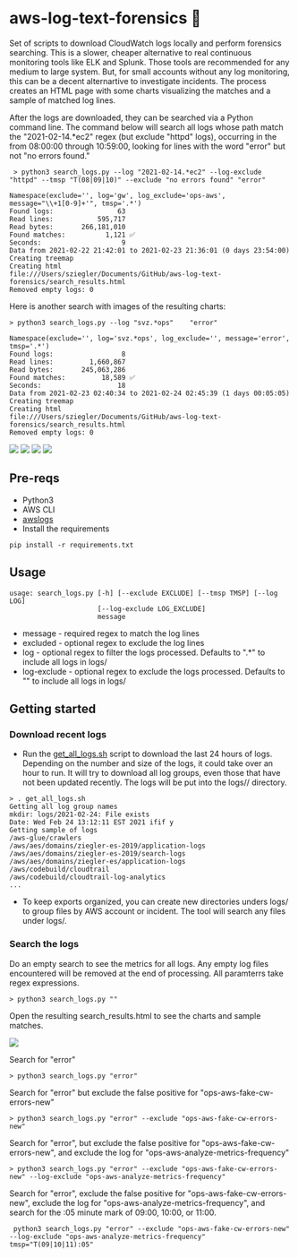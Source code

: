 # aws-log-text-forensics 🔎

Set of scripts to download CloudWatch logs locally and perform forensics searching. This is a slower, cheaper alternative to real continuous monitoring tools like ELK and Splunk. Those tools are recommended for any medium to large system. But, for small accounts without any log monitoring, this can be a decent alternartive to investigate incidents. The process creates an HTML page with some charts visualizing the matches and a sample of matched log lines.

After the logs are downloaded, they can be searched via a Python command line. The command below will search all logs whose path match the "2021-02-14.*ec2" regex (but exclude "httpd" logs), occurring in the from 08:00:00 through 10:59:00, looking for lines with the word "error" but not "no errors found."

```
 > python3 search_logs.py --log "2021-02-14.*ec2" --log-exclude "httpd" --tmsp "T(08|09|10)" --exclude "no errors found" "error"

Namespace(exclude='', log='gw', log_exclude='ops-aws', message="\\+1[0-9]+'", tmsp='.*')
Found logs:                63
Read lines:           595,717
Read bytes:       266,181,010
Found matches:          1,121 ✅
Seconds:                    9
Data from 2021-02-22 21:42:01 to 2021-02-23 21:36:01 (0 days 23:54:00)
Creating treemap
Creating html
file:///Users/sziegler/Documents/GitHub/aws-log-text-forensics/search_results.html
Removed empty logs: 0
```

Here is another search with images of the resulting charts:
```
> python3 search_logs.py --log "svz.*ops"    "error"

Namespace(exclude='', log='svz.*ops', log_exclude='', message='error', tmsp='.*')
Found logs:                 8
Read lines:         1,660,867
Read bytes:       245,063,286
Found matches:         18,589 ✅
Seconds:                   18
Data from 2021-02-23 02:40:34 to 2021-02-24 02:45:39 (1 days 00:05:05)
Creating treemap
Creating html
file:///Users/sziegler/Documents/GitHub/aws-log-text-forensics/search_results.html
Removed empty logs: 0
```

![](docs/search_date_histogram.png)
![](docs/log_counts.png)
![](docs/treemap.png)
![](docs/sample_log_lines.png)
## Pre-reqs
- Python3
- AWS CLI
- [awslogs](https://github.com/jorgebastida/awslogs) 
- Install the requirements
```
pip install -r requirements.txt
```


## Usage
```
usage: search_logs.py [-h] [--exclude EXCLUDE] [--tmsp TMSP] [--log LOG]
                      [--log-exclude LOG_EXCLUDE]
                      message
```

* message - required regex to match the log lines
* excluded - optional regex to exclude the log lines
* log - optional regex to filter the logs processed. Defaults to ".*" to include all logs in logs/
* log-exclude - optional regex to exclude the logs processed. Defaults to "" to include all logs in logs/


## Getting started
### Download recent logs
- Run the [get_all_logs.sh](get_all_logs.sh) script to download the last 24 hours of logs. Depending on the number and size of the logs, it could take over an hour to run. It will try to download all log groups, even those that have not been updated recently. The logs will be put into the logs/<date>/ directory. 
```
> . get_all_logs.sh
Getting all log group names
mkdir: logs/2021-02-24: File exists
Date: Wed Feb 24 13:12:11 EST 2021 ifif y
Getting sample of logs
/aws-glue/crawlers
/aws/aes/domains/ziegler-es-2019/application-logs
/aws/aes/domains/ziegler-es-2019/search-logs
/aws/aes/domains/ziegler-es/application-logs
/aws/codebuild/cloudtrail
/aws/codebuild/cloudtrail-log-analytics
...
```
- To keep exports organized, you can create new directories unders logs/ to group files by AWS account or incident. The tool will search any files under logs/. 

### Search the logs
Do an empty search to see the metrics for all logs. Any empty log files encountered will be removed at the end of processing. All paramterrs take regex expressions.
```
> python3 search_logs.py ""
```

Open the resulting search_results.html to see the charts and sample matches.

![](docs/html_sample.png)



Search for "error"
```
> python3 search_logs.py "error"
```

Search for "error" but exclude the false positive for "ops-aws-fake-cw-errors-new"
```
> python3 search_logs.py "error" --exclude "ops-aws-fake-cw-errors-new"
```

Search for "error", but exclude the false positive for "ops-aws-fake-cw-errors-new", and exclude the log for "ops-aws-analyze-metrics-frequency"
```
> python3 search_logs.py "error" --exclude "ops-aws-fake-cw-errors-new" --log-exclude "ops-aws-analyze-metrics-frequency"
```

Search for "error", exclude the false positive for "ops-aws-fake-cw-errors-new", exclude the log for "ops-aws-analyze-metrics-frequency", and search for the :05 minute mark of 09:00, 10:00, or 11:00.
```
 python3 search_logs.py "error" --exclude "ops-aws-fake-cw-errors-new" --log-exclude "ops-aws-analyze-metrics-frequency" tmsp="T(09|10|11):05"
 ```


